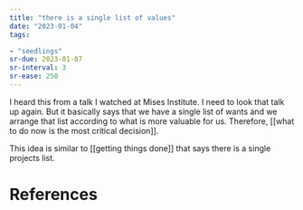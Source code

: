 ```yaml
---
title: "there is a single list of values"
date: "2023-01-04"
tags:

- "seedlings"
sr-due: 2023-01-07
sr-interval: 3
sr-ease: 250
---
```


I heard this from a talk I watched at Mises Institute. I need to look that talk up again. But it basically says that we have a single list of wants and we arrange that list according to what is more valuable for us. Therefore, [[what to do now is the most critical decision]].

This idea is similar to [[getting things done]] that says there is a single projects list.

# References
